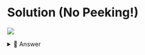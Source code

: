 # Solution (No Peeking!)
![](https://www.youtube.com/watch?v=4s3-namfFbU)

<details> <summary> 👀 Answer </summary>

See my solution in [this repl](https://replit.com/@DavidAtReplit/Day-82-Solution?v=1).

</details>
